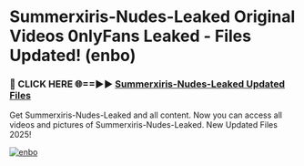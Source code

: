 # Summerxiris-Nudes-Leaked Original Videos 0nlyFans Leaked - Files Updated! (enbo)

<h3>🔴 CLICK HERE 🌐==►► <a href="https://tinyurl.com/yrmya6cz" rel="nofollow">Summerxiris-Nudes-Leaked Updated Files</a></h3>

Get Summerxiris-Nudes-Leaked and all content. Now you can access all videos and pictures of Summerxiris-Nudes-Leaked. New Updated Files 2025!

[![enbo](https://i.imgur.com/FMdXYCs.gif)](https://tinyurl.com/yrmya6cz)
